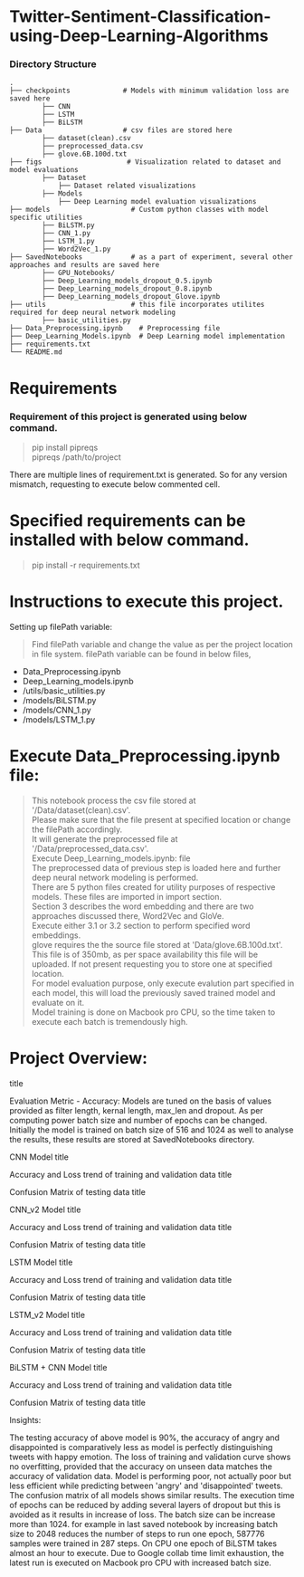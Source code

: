 # Twitter-Sentiment-Classification-using-Deep-Learning-Algorithms

### Directory Structure

    .
    ├── checkpoints             # Models with minimum validation loss are saved here
            ├── CNN
            ├── LSTM
            ├── BiLSTM
    ├── Data                    # csv files are stored here
            ├── dataset(clean).csv
            ├── preprocessed_data.csv
            ├── glove.6B.100d.txt
    ├── figs                     # Visualization related to dataset and model evaluations
            ├── Dataset
                ├── Dataset related visualizations
            ├── Models
                ├── Deep Learning model evaluation visualizations
    ├── models                    # Custom python classes with model specific utilities
            ├── BiLSTM.py
            ├── CNN_1.py
            ├── LSTM_1.py
            ├── Word2Vec_1.py
    ├── SavedNotebooks            # as a part of experiment, several other approaches and results are saved here
            ├── GPU_Notebooks/
            ├── Deep_Learning_models_dropout_0.5.ipynb
            ├── Deep_Learning_models_dropout_0.8.ipynb
            ├── Deep_Learning_models_dropout_Glove.ipynb
    ├── utils                     # this file incorporates utilites required for deep neural network modeling
            ├── basic_utilities.py
    ├── Data_Preprocessing.ipynb    # Preprocessing file
    ├── Deep_Learning_Models.ipynb  # Deep Learning model implementation
    ├── requirements.txt            
    └── README.md


# Requirements
### Requirement of this project is generated using below command.
> pip install pipreqs <br>
> pipreqs /path/to/project <br>

There are multiple lines of requirement.txt is generated. So for any version mismatch, requesting to execute below commented cell.

# Specified requirements can be installed with below command.
> pip install -r requirements.txt

# Instructions to execute this project.

Setting up filePath variable: <br>
> Find filePath variable and change the value as per the project location in file system. filePath variable can be found in below files, <br>
- Data_Preprocessing.ipynb <br>
- Deep_Learning_models.ipynb<br>
- /utils/basic_utilities.py<br>
- /models/BiLSTM.py<br>
- /models/CNN_1.py<br>
- /models/LSTM_1.py<br>

# Execute Data_Preprocessing.ipynb file:
> This notebook process the csv file stored at '/Data/dataset(clean).csv'. <br>
> Please make sure that the file present at specified location or change the filePath accordingly. <br>
> It will generate the preprocessed file at '/Data/preprocessed_data.csv'. <br>
> Execute Deep_Learning_models.ipynb: file <br>
> The preprocessed data of previous step is loaded here and further deep neural network modeling is performed. <br>
There are 5 python files created for utility purposes of respective models. These files are imported in import section. <br>
> Section 3 describes the word embedding and there are two approaches discussed there, Word2Vec and GloVe. <br>
> Execute either 3.1 or 3.2 section to perform specified word embeddings. <br>
> glove requires the the source file stored at 'Data/glove.6B.100d.txt'. This file is of 350mb, as per space availability this file will be uploaded. If not present requesting you to store one at specified location. <br>
> For model evaluation purpose, only execute evalution part specified in each model, this will load the previously saved trained model and evaluate on it. <br>
> Model training is done on Macbook pro CPU, so the time taken to execute each batch is tremendously high.<br>

# Project Overview:
title

Evaluation Metric - Accuracy:
Models are tuned on the basis of values provided as filter length, kernal length, max_len and dropout. As per computing power batch size and number of epochs can be changed. Initially the model is trained on batch size of 516 and 1024 as well to analyse the results, these results are stored at SavedNotebooks directory.

CNN Model
title

Accuracy and Loss trend of training and validation data
title

Confusion Matrix of testing data
title

CNN_v2 Model
title

Accuracy and Loss trend of training and validation data
title

Confusion Matrix of testing data
title

LSTM Model
title

Accuracy and Loss trend of training and validation data
title

Confusion Matrix of testing data
title

LSTM_v2 Model
title

Accuracy and Loss trend of training and validation data
title

Confusion Matrix of testing data
title

BiLSTM + CNN Model
title

Accuracy and Loss trend of training and validation data
title

Confusion Matrix of testing data
title

Insights:

The testing accuracy of above model is 90%, the accuracy of angry and disappointed is comparatively less as model is perfectly distinguishing tweets with happy emotion.
The loss of training and validation curve shows no overfitting, provided that the accuracy on unseen data matches the accuracy of validation data.
Model is performing poor, not actually poor but less efficient while predicting between 'angry' and 'disappointed' tweets. The confusion matrix of all models shows similar results.
The execution time of epochs can be reduced by adding several layers of dropout but this is avoided as it results in increase of loss.
The batch size can be increase more than 1024. for example in last saved notebook by increasing batch size to 2048 reduces the number of steps to run one epoch, 587776 samples were trained in 287 steps. On CPU one epoch of BiLSTM takes almost an hour to execute.
Due to Google collab time limit exhaustion, the latest run is executed on Macbook pro CPU with increased batch size.
